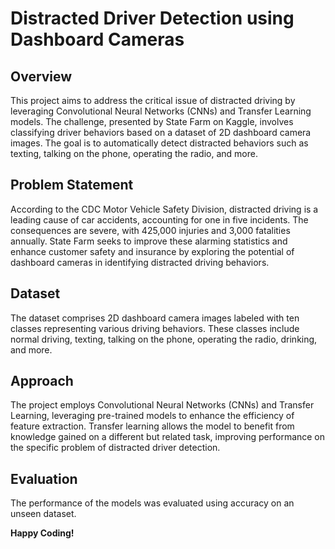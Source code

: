 # Distracted Driver Detection using Dashboard Cameras

## Overview
This project aims to address the critical issue of distracted driving by leveraging Convolutional Neural Networks (CNNs) and Transfer Learning models. The challenge, presented by State Farm on Kaggle, involves classifying driver behaviors based on a dataset of 2D dashboard camera images. The goal is to automatically detect distracted behaviors such as texting, talking on the phone, operating the radio, and more.

## Problem Statement
According to the CDC Motor Vehicle Safety Division, distracted driving is a leading cause of car accidents, accounting for one in five incidents. The consequences are severe, with 425,000 injuries and 3,000 fatalities annually. State Farm seeks to improve these alarming statistics and enhance customer safety and insurance by exploring the potential of dashboard cameras in identifying distracted driving behaviors.

## Dataset
The dataset comprises 2D dashboard camera images labeled with ten classes representing various driving behaviors. These classes include normal driving, texting, talking on the phone, operating the radio, drinking, and more.

## Approach
The project employs Convolutional Neural Networks (CNNs) and Transfer Learning, leveraging pre-trained models to enhance the efficiency of feature extraction. Transfer learning allows the model to benefit from knowledge gained on a different but related task, improving performance on the specific problem of distracted driver detection.

## Evaluation
The performance of the models was evaluated using accuracy on an unseen dataset.

**Happy Coding!**
